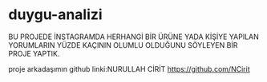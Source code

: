 # duygu-analizi

BU PROJEDE İNSTAGRAMDA HERHANGİ BİR ÜRÜNE YADA KİŞİYE YAPILAN YORUMLARIN YÜZDE KAÇININ OLUMLU OLDUĞUNU SÖYLEYEN BİR PROJE YAPTIK.

proje arkadaşımın github linki:NURULLAH CİRİT https://github.com/NCirit
